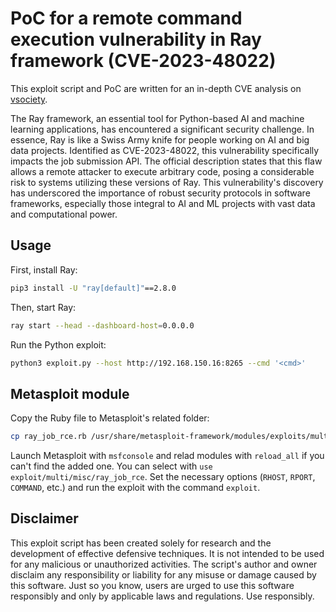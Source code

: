 # PoC for a remote command execution vulnerability in Ray framework (CVE-2023-48022)

This exploit script and PoC are written for an in-depth CVE analysis on [vsociety](https://www.vicarius.io/vsociety/posts/the-story-of-shadowray-cve-2023-48022).

The Ray framework, an essential tool for Python-based AI and machine learning applications, has encountered a significant security challenge. In essence, Ray is like a Swiss Army knife for people working on AI and big data projects. Identified as CVE-2023-48022, this vulnerability specifically impacts the job submission API. The official description states that this flaw allows a remote attacker to execute arbitrary code, posing a considerable risk to systems utilizing these versions of Ray. This vulnerability's discovery has underscored the importance of robust security protocols in software frameworks, especially those integral to AI and ML projects with vast data and computational power.

## Usage

First, install Ray:
```bash
pip3 install -U "ray[default]"==2.8.0
```
Then, start Ray:
```bash
ray start --head --dashboard-host=0.0.0.0
```
Run the Python exploit:
```bash
python3 exploit.py --host http://192.168.150.16:8265 --cmd '<cmd>'
```
## Metasploit module
Copy the Ruby file to Metasploit's related folder:
```bash
cp ray_job_rce.rb /usr/share/metasploit-framework/modules/exploits/multi/misc/
```
Launch Metasploit with `msfconsole` and relad modules with `reload_all` if you can't find the added one.
You can select with `use exploit/multi/misc/ray_job_rce`.
Set the necessary options (`RHOST`, `RPORT`, `COMMAND`, etc.) and run the exploit with the command `exploit`.

## Disclaimer
This exploit script has been created solely for research and the development of effective defensive techniques. It is not intended to be used for any malicious or unauthorized activities. The script's author and owner disclaim any responsibility or liability for any misuse or damage caused by this software. Just so you know, users are urged to use this software responsibly and only by applicable laws and regulations. Use responsibly.
